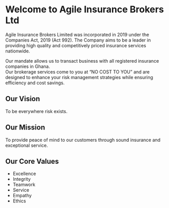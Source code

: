 # Welcome to Agile Insurance Brokers Ltd

Agile Insurance Brokers Limited was incorporated in 2019 under the Companies Act, 2019 (Act 992).
The Company aims to be a leader in providing high quality and competitively priced insurance services nationwide.

Our mandate allows us to transact business with all registered insurance companies in Ghana.  
Our brokerage services come to you at “NO COST TO YOU” and are designed to enhance your risk management strategies while ensuring efficiency and cost savings.

## Our Vision
To be everywhere risk exists.

## Our Mission
To provide peace of mind to our customers through sound insurance and exceptional service.

## Our Core Values
- Excellence
- Integrity
- Teamwork
- Service
- Empathy
- Ethics
